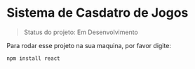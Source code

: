 # Sistema de Casdatro de Jogos

> Status do projeto: Em Desenvolvimento

Para rodar esse projeto na sua maquina, por favor digite:

``` 
npm install react
```
